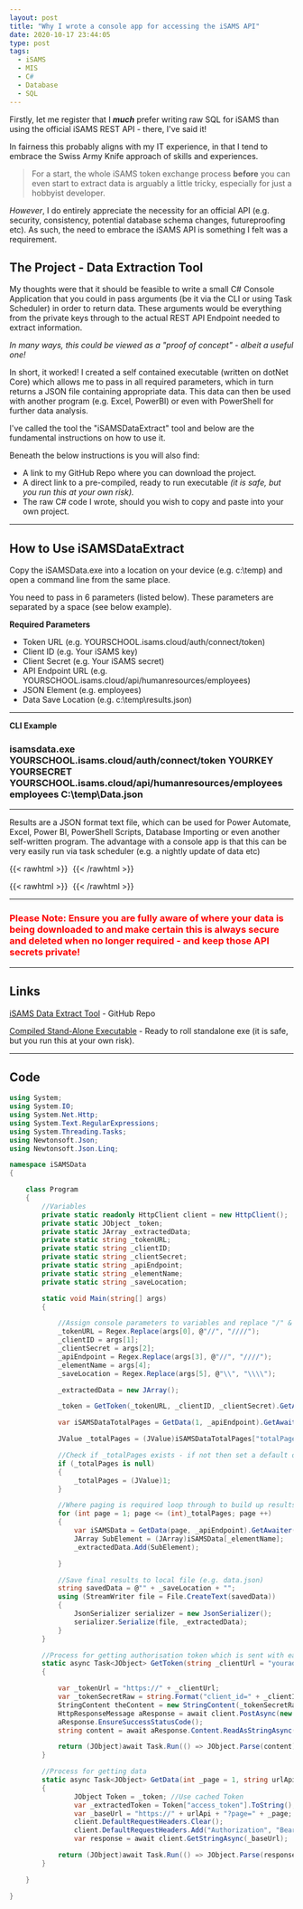 ```yaml
---
layout: post
title: "Why I wrote a console app for accessing the iSAMS API"
date: 2020-10-17 23:44:05
type: post
tags:
  - iSAMS
  - MIS
  - C#
  - Database
  - SQL
---
```


Firstly, let me register that I **_much_** prefer writing raw SQL for iSAMS than using the official iSAMS REST API - there, I've said it!

In fairness this probably aligns with my IT experience, in that I tend to embrace the Swiss Army Knife approach of skills and experiences.

> For a start, the whole iSAMS token exchange process **before** you can even start to extract data is arguably a little tricky, especially for just a hobbyist developer.

_However_, I do entirely appreciate the necessity for an official API (e.g. security, consistency, potential database schema changes, futureproofing etc). As such, the need to embrace the iSAMS API is something I felt was a requirement.

## The Project - Data Extraction Tool

My thoughts were that it should be feasible to write a small C# Console Application that you could in pass arguments (be it via the CLI or using Task Scheduler) in order to return data. These arguments would be everything from the private keys through to the actual REST API Endpoint needed to extract information.

_In many ways, this could be viewed as a "proof of concept" - albeit a useful one!_

In short, it worked! I created a self contained executable (written on dotNet Core) which allows me to pass in all required parameters, which in turn returns a JSON file containing appropriate data. This data can then be used with another program (e.g. Excel, PowerBI) or even with PowerShell for further data analysis.

I've called the tool the "iSAMSDataExtract" tool and below are the fundamental instructions on how to use it.

Beneath the below instructions is you will also find:

- A link to my GitHub Repo where you can download the project.
- A direct link to a pre-compiled, ready to run executable _(it is safe, but you run this at your own risk)._
- The raw C# code I wrote, should you wish to copy and paste into your own project.

---

## How to Use iSAMSDataExtract

Copy the iSAMSData.exe into a location on your device (e.g. c:\temp) and open a command line from the same place.

You need to pass in 6 parameters (listed below). These parameters are separated by a space (see below example).

**Required Parameters**

- Token URL (e.g. YOURSCHOOL.isams.cloud/auth/connect/token)
- Client ID (e.g. Your iSAMS key)
- Client Secret (e.g. Your iSAMS secret)
- API Endpoint URL (e.g. YOURSCHOOL.isams.cloud/api/humanresources/employees)
- JSON Element (e.g. employees)
- Data Save Location (e.g. c:\temp\results.json)

---

**CLI Example**

### isamsdata.exe **YOURSCHOOL.isams.cloud/auth/connect/token** **YOURKEY** **YOURSECRET** **YOURSCHOOL.isams.cloud/api/humanresources/employees** **employees** **C:\temp\Data.json**

---

Results are a JSON format text file, which can be used for Power Automate, Excel, Power BI, PowerShell Scripts, Database Importing or even another self-written program. The advantage with a console app is that this can be very easily run via task scheduler (e.g. a nightly update of data etc)

{{< rawhtml >}}
<img
src="data:image/gif;base64,R0lGODlhAQABAIAAAP///wAAACH5BAEAAAAALAAAAAABAAEAAAICRAEAOw=="
data-src="/img/postimg/13102020CLI.jpg"/>
{{< /rawhtml >}}
<br/>

{{< rawhtml >}}
<img
src="data:image/gif;base64,R0lGODlhAQABAIAAAP///wAAACH5BAEAAAAALAAAAAABAAEAAAICRAEAOw=="
data-src="/img/postimg/13102020Screen.jpg"/>
{{< /rawhtml >}}

---

### <span style="color:red"> Please Note: Ensure you are fully aware of where your data is being downloaded to and make certain this is **always** secure and deleted when no longer required - and keep those API secrets private!</style>

---

## Links

[iSAMS Data Extract Tool](https://github.com/normansolutions/iSAMSDataExtractTool) - GitHub Repo

[Compiled Stand-Alone Executable](https://github.com/normansolutions/iSAMSDataExtractTool/raw/main/iSAMSData.exe) - Ready to roll standalone exe (it is safe, but you run this at your own risk).

---

## Code

```C#
using System;
using System.IO;
using System.Net.Http;
using System.Text.RegularExpressions;
using System.Threading.Tasks;
using Newtonsoft.Json;
using Newtonsoft.Json.Linq;

namespace iSAMSData
{

    class Program
    {
        //Variables
        private static readonly HttpClient client = new HttpClient();
        private static JObject _token;
        private static JArray _extractedData;
        private static string _tokenURL;
        private static string _clientID;
        private static string _clientSecret;
        private static string _apiEndpoint;
        private static string _elementName;
        private static string _saveLocation;

        static void Main(string[] args)
        {

            //Assign console parameters to variables and replace "/" & "\" with "//" & "\\" where appropriate
            _tokenURL = Regex.Replace(args[0], @"//", "////");
            _clientID = args[1];
            _clientSecret = args[2];
            _apiEndpoint = Regex.Replace(args[3], @"//", "////");
            _elementName = args[4];
            _saveLocation = Regex.Replace(args[5], @"\\", "\\\\");

            _extractedData = new JArray();

            _token = GetToken(_tokenURL, _clientID, _clientSecret).GetAwaiter().GetResult();

            var iSAMSDataTotalPages = GetData(1, _apiEndpoint).GetAwaiter().GetResult();

            JValue _totalPages = (JValue)iSAMSDataTotalPages["totalPages"];

            //Check if _totalPages exists - if not then set a default of 1
            if (_totalPages is null)
            {
                _totalPages = (JValue)1;
            }

            //Where paging is required loop through to build up results set then append together as a single entity
            for (int page = 1; page <= (int)_totalPages; page ++)
            {
                var iSAMSData = GetData(page, _apiEndpoint).GetAwaiter().GetResult();
                JArray SubElement = (JArray)iSAMSData[_elementName];
                _extractedData.Add(SubElement);

            }

            //Save final results to local file (e.g. data.json)
            string savedData = @"" + _saveLocation + "";
            using (StreamWriter file = File.CreateText(savedData))
            {
                JsonSerializer serializer = new JsonSerializer();
                serializer.Serialize(file, _extractedData);
            }
        }

        //Process for getting authorisation token which is sent with each subsequent request
        static async Task<JObject> GetToken(string _clientUrl = "youraddressfortoken", string _clientID = "yourclientid", string _clientSecret = "yourclientsecret")
        {

            var _tokenUrl = "https://" + _clientUrl;
            var _tokenSecretRaw = string.Format("client_id=" + _clientID + "&client_secret=" + _clientSecret + "&grant_type=client_credentials&scope=restapi");
            StringContent theContent = new StringContent(_tokenSecretRaw, System.Text.Encoding.UTF8, "application/x-www-form-urlencoded");
            HttpResponseMessage aResponse = await client.PostAsync(new Uri(_tokenUrl), theContent);
            aResponse.EnsureSuccessStatusCode();
            string content = await aResponse.Content.ReadAsStringAsync();

            return (JObject)await Task.Run(() => JObject.Parse(content));
        }

        //Process for getting data
        static async Task<JObject> GetData(int _page = 1, string urlApi = "yourchosenapiendpoint")
        {
                JObject Token = _token; //Use cached Token
                var _extractedToken = Token["access_token"].ToString();
                var _baseUrl = "https://" + urlApi + "?page=" + _page;
                client.DefaultRequestHeaders.Clear();
                client.DefaultRequestHeaders.Add("Authorization", "Bearer " + _extractedToken);
                var response = await client.GetStringAsync(_baseUrl);

            return (JObject)await Task.Run(() => JObject.Parse(response));
        }

    }

}
```
